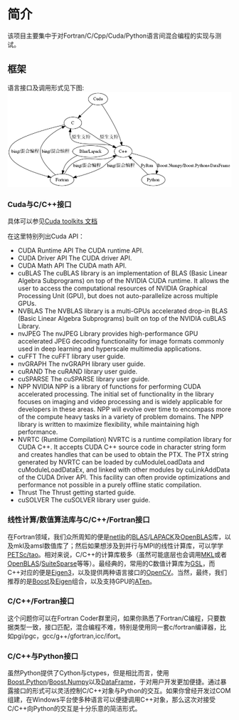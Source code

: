 简介
===
该项目主要集中于对Fortran/C/Cpp/Cuda/Python语言间混合编程的实现与测试。

## 框架

语言接口及调用形式见下图:
![语言间接口](languages.png)

### Cuda与C/C++接口

具体可以参见[Cuda toolkits 文档](https://docs.nvidia.com/cuda/cuda-installation-guide-linux/index.html)

在这里特别列出Cuda API：
* CUDA Runtime API
        The CUDA runtime API.
* CUDA Driver API
        The CUDA driver API.
* CUDA Math API
        The CUDA math API.
* cuBLAS
        The cuBLAS library is an implementation of BLAS (Basic Linear Algebra Subprograms) on top of the NVIDIA CUDA runtime. It allows the user to access the computational resources of NVIDIA Graphical Processing Unit (GPU), but does not auto-parallelize across multiple GPUs.
* NVBLAS
        The NVBLAS library is a multi-GPUs accelerated drop-in BLAS (Basic Linear Algebra Subprograms) built on top of the NVIDIA cuBLAS Library.
* nvJPEG
        The nvJPEG Library provides high-performance GPU accelerated JPEG decoding functionality for image formats commonly used in deep learning and hyperscale multimedia applications.
* cuFFT
        The cuFFT library user guide.
* nvGRAPH
        The nvGRAPH library user guide.
* cuRAND
        The cuRAND library user guide.
* cuSPARSE
        The cuSPARSE library user guide.
* NPP
        NVIDIA NPP is a library of functions for performing CUDA accelerated processing. The initial set of functionality in the library focuses on imaging and video processing and is widely applicable for developers in these areas. NPP will evolve over time to encompass more of the compute heavy tasks in a variety of problem domains. The NPP library is written to maximize flexibility, while maintaining high performance.
* NVRTC (Runtime Compilation)
        NVRTC is a runtime compilation library for CUDA C++. It accepts CUDA C++ source code in character string form and creates handles that can be used to obtain the PTX. The PTX string generated by NVRTC can be loaded by cuModuleLoadData and cuModuleLoadDataEx, and linked with other modules by cuLinkAddData of the CUDA Driver API. This facility can often provide optimizations and performance not possible in a purely offline static compilation.
* Thrust
        The Thrust getting started guide.
* cuSOLVER
        The cuSOLVER library user guide.
### 线性计算/数值算法库与C/C++/Fortran接口
在Fortran领域，我们众所周知的便是[netlib](http://ntlib.org)的[BLAS](http://www.netlib.org/blas/)/[LAPACK](http://www.netlib.org/lapack/)及[OpenBLAS](https://www.openblas.net/)库，以及mkl及amsl数值库了；然后如果想涉及到并行与MPI的线性计算库，可以学学[PETSc/tao](https://www.mcs.anl.gov/petsc/)。相对来说，C/C++的计算库极多（虽然可能底层也会调用[MKL](https://software.intel.com/en-us/mkl)或者[OpenBLAS](https://www.openblas.net/)/[SuiteSparse](http://faculty.cse.tamu.edu/davis/suitesparse.html)等等）。最经典的，常用的C数值计算库为[GSL](https://www.gnu.org/software/gsl/)，而C++对应的便是[Eigen3](http://eigen.tuxfamily.org/index.php?title=Main_Page)，以及提供两种语言接口的[OpenCV](https://opencv.org/)。当然，最终，我们推荐的是[Boost](https://www.boost.org/)及[Eigen](http://eigen.tuxfamily.org/index.php?title=Main_Page)组合，以及支持GPU的[ATen](https://devhub.io/repos/soumith-ATen)。
### C/C++/Fortran接口
这个问题你可以在Fortran Coder群里问，如果你熟悉了Fortran/C编程，只要数据类型一致，接口匹配，混合编程不难，特别是使用同一套c/fortran编译器，比如pgi/pgc，gcc/g++/gfortran,icc/ifort。

### C/C++与Python接口

虽然Python提供了Cython与ctypes，但是相比而言，使用[Boost.Python](https://www.boost.org/doc/libs/1_63_0/libs/python/doc/html/numpy/index.html)/[Boost.Numpy](https://www.boost.org/doc/libs/1_63_0/libs/python/doc/html/numpy/tutorial/ndarray.html)以及[DataFrame](https://github.com/hosseinmoein/DataFrame)，于对用户开发更加便捷。通过暴露接口的形式可以灵活控制C/C++对象与Python的交互。如果你曾经开发过COM组建，在Windows平台使多种语言可以便捷调用C++对象，那么这次对接受C/C++向Python的交互是十分乐意的简洁形式。